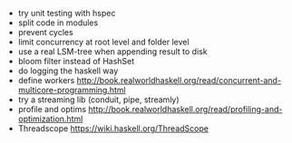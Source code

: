 - try unit testing with hspec
- split code in modules
- prevent cycles
- limit concurrency at root level and folder level
- use a real LSM-tree when appending result to disk
- bloom filter instead of HashSet
- do logging the haskell way
- define workers http://book.realworldhaskell.org/read/concurrent-and-multicore-programming.html
- try a streaming lib (conduit, pipe, streamly)
- profile and optims http://book.realworldhaskell.org/read/profiling-and-optimization.html
- Threadscope https://wiki.haskell.org/ThreadScope